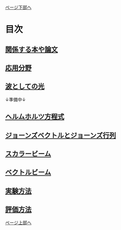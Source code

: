 <!-- $$
\begin{aligned}
\begin{bmatrix}

\end{bmatrix}
\end{aligned}
$$ -->

[ページ下部へ](#under)

<a id="top"></a>


# 目次

## [関係する本や論文](https://github.com/sk0ik/Vector_Beam/blob/main/File/001.Papers.md)

## [応用分野](https://github.com/sk0ik/Vector_Beam/blob/main/File/002.Application.md)

## [波としての光](https://github.com/sk0ik/Vector_Beam/blob/main/File/003.Introduction.md)

↓準備中↓

## [ヘルムホルツ方程式](https://github.com/sk0ik/Vector_Beam/blob/main/File/004.Helmholtz_Equation.md)

## [ジョーンズベクトルとジョーンズ行列](https://github.com/sk0ik/Vector_Beam/blob/main/File/005.Jones_Vector_Jones_Matrix.md)

## [スカラービーム](https://github.com/sk0ik/Vector_Beam/blob/main/File/006.Scalar_Beam.md)

## [ベクトルビーム](https://github.com/sk0ik/Vector_Beam/blob/main/File/007.Vector_Beam.md)

## [実験方法](https://github.com/sk0ik/Vector_Beam/blob/main/File/008.Experiment.md)

## [評価方法](https://github.com/sk0ik/Vector_Beam/blob/main/File/009.Evaluation.md)

<!-- 1.  [機械学習](https://github.com/sk0ik/Vector_Beam/blob/main/File/013Machine_Learning.md)

1.  [メモ](https://github.com/sk0ik/Vector_Beam/blob/main/File/999.Draft.md) -->

<a id="under"></a>

[ページ上部へ](#top)
